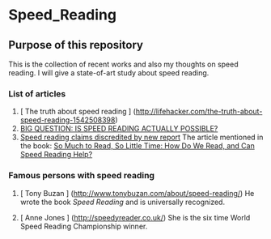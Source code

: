 # Speed_Reading

## Purpose of this repository

This is the collection of recent works and also my thoughts on speed reading. I will give a state-of-art study about speed reading.

### List of articles

1. [ The truth about speed reading ] (http://lifehacker.com/the-truth-about-speed-reading-1542508398)
2. [BIG QUESTION: IS SPEED READING ACTUALLY POSSIBLE?](https://www.wired.com/2015/09/big-question-speed-reading-actually-possible/)
3. [Speed reading claims discredited by new report](https://www.theguardian.com/books/2016/jan/29/speed-reading-claims-discredited-by-new-report)
The article mentioned in the book: 
[So Much to Read, So Little Time: How Do We Read, and Can Speed Reading Help?](http://journals.sagepub.com/stoken/rbtfl/0GSjhNaccRKTY/full)


### Famous persons with speed reading

1. [ Tony Buzan ] (http://www.tonybuzan.com/about/speed-reading/)
He wrote the book *Speed Reading* and is universally recognized.

2. [ Anne Jones ] (http://speedyreader.co.uk/)
She is the six time World Speed Reading Championship winner.




